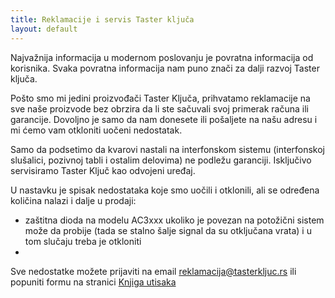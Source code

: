 ```yaml
---
title: Reklamacije i servis Taster ključa
layout: default
---
```


Najvažnija informacija u modernom poslovanju je povratna informacija od korisnika. Svaka povratna informacija nam puno znači za dalji razvoj Taster ključa.

Pošto smo mi jedini proizvođači Taster Ključa, prihvatamo reklamacije na sve naše proizvode bez obrzira da li ste sačuvali svoj primerak računa ili garancije. Dovoljno je samo da nam donesete ili pošaljete na našu adresu i mi ćemo vam otkloniti uočeni nedostatak. 

Samo da podsetimo da kvarovi nastali na interfonskom sistemu (interfonskoj slušalici, pozivnoj tabli i ostalim delovima) ne podležu garanciji. Isključivo servisiramo Taster Ključ kao odvojeni uređaj.


U nastavku je spisak nedostataka koje smo uočili i otklonili, ali se određena količina nalazi i dalje u prodaji:

 * zaštitna dioda na modelu AC3xxx ukoliko je povezan na potožični sistem može da probije (tada se stalno šalje signal da su otključana vrata) i u tom slučaju treba je otkloniti
 * 

  Sve nedostatke možete prijaviti na email reklamacija@tasterkljuc.rs ili popuniti formu na stranici [Knjiga utisaka](/reklamacije/knjiga-utisaka)
